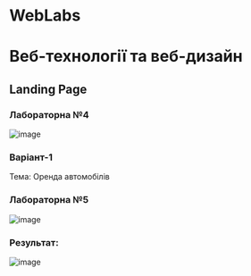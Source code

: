 # WebLabs

<h1>Веб-технології та веб-дизайн</h1>
<h2>Landing Page</h2>
<h3>Лабораторна №4</h3>

![image](https://github.com/YurijKryshtof0222/WebLabs/assets/105464154/38fb15a7-96b1-4db2-869d-66d22aafa900)

<h3>Варіант-1</h3>
Тема: Оренда автомобілів

<h3>Лабораторна №5</h3>

![image](https://github.com/YurijKryshtof0222/WebLabs/assets/105464154/fdda810b-f93f-460a-ac82-41c3d44941d7)

<h3>Результат:</h3>

![image](https://github.com/YurijKryshtof0222/WebLabs/assets/105464154/296370cd-ba1a-4cd5-a8f4-83b0ab79f0f9)
